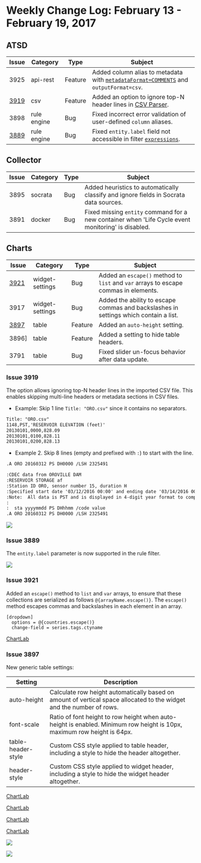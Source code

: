 # Weekly Change Log: February 13 - February 19, 2017

## ATSD

| Issue| Category        | Type    | Subject                                                                              |
|------|-----------------|---------|--------------------------------------------------------------------------------------|
| 3925 | api-rest        | Feature     | Added column alias to metadata with [`metadataFormat=COMMENTS`](../../sql/api.md#parameters) and `outputFormat=csv`.|
| [3919](#issue-3919) | csv        | Feature | Added an option to ignore top-N header lines in [CSV Parser](../../parsers/csv/README.md).|
| 3898 | rule engine     | Bug     | Fixed incorrect error validation of user-defined `column` aliases.|
| [3889](#issue-3889) | rule engine     | Bug     | Fixed `entity.label` field not accessible in filter [`expressions`](../../rule-engine/filters.md).                                                                 |

## Collector

| Issue| Category        | Type    | Subject                                                                              |
|------|-----------------|---------|--------------------------------------------------------------------------------------|
| 3895 | socrata         | Bug     | Added heuristics to automatically classify and ignore fields in Socrata data sources. |
| 3891 | docker          | Bug     | Fixed missing `entity` command for a new container when 'Life Cycle event monitoring' is disabled.|

## Charts

| Issue| Category        | Type    | Subject                                                                              |
|------|-----------------|---------|--------------------------------------------------------------------------------------|
| [3921](#issue-3921) | widget-settings | Bug     | Added an `escape()` method to `list` and `var` arrays to escape commas in elements.|
| 3917 | widget-settings | Bug     | Added the ability to escape commas and backslashes in settings which contain a list.|
| [3897](#issue-3897) | table      | Feature | Added an `auto-height` setting.|
| 3896]| table      | Feature | Added a setting to hide table headers.|
| 3791| table      | Bug     | Fixed slider un-focus behavior after data update.|

### Issue 3919

The option allows ignoring top-N header lines in the imported CSV file. This enables skipping multi-line headers or metadata sections in CSV files.

* Example: Skip 1 line `Title: "ORO.csv"` since it contains no separators.

```txt
Title: "ORO.csv"
1148,PST,'RESERVOIR ELEVATION (feet)'
20130101,0000,828.09
20130101,0100,828.11
20130101,0200,828.13
```

* Example 2. Skip 8 lines (empty and prefixed with `:`) to start with the line.

```txt
.A ORO 20160312 PS DH0000 /LSH 2325491
```

```txt
:CDEC data from OROVILLE DAM
:RESERVOIR STORAGE af
:Station ID ORO, sensor number 15, duration H
:Specified start date '03/12/2016 00:00' and ending date '03/14/2016 00:00'
:Note:  All data is PST and is displayed in 4-digit year format to comply with Y2K requirements.
:
:  sta yyyymmdd PS DHhhmm /code value
.A ORO 20160312 PS DH0000 /LSH 2325491
```

![](./Images/Figure4.png)

### Issue 3889

The `entity.label` parameter is now supported in the rule filter.

![](./Images/Figure3.png)

### Issue 3921

Added an `escape()` method to `list` and `var` arrays, to ensure that these collections are serialized as follows  `@{arrayName.escape()}`. The `escape()` method escapes commas and backslashes in each element in an array.

```ls
[dropdown]
  options = @{countries.escape()}
  change-field = series.tags.ctyname
```

[ChartLab](https://apps.axibase.com/chartlab/ff94d98d/2/)

### Issue 3897

New generic table settings:

| Setting | Description |
|---|---|
| auto-height    | Calculate row height automatically based on amount of vertical space allocated to the widget and the number of rows.|
| font-scale    | Ratio of font height to row height when auto-height is enabled. Minimum row height is 10px, maximum row height is 64px. |
| table-header-style    | Custom CSS style applied to table header, including a style to hide the header altogether. |
| header-style    | Custom CSS style applied to widget header, including a style to hide the widget header altogether. |

[ChartLab](https://apps.axibase.com/chartlab/e02b8303/3/)

[ChartLab](https://apps.axibase.com/chartlab/e02b8303/4)

[ChartLab](https://apps.axibase.com/chartlab/e02b8303/5)

[ChartLab](https://apps.axibase.com/chartlab/e02b8303/6)

![](./Images/Figure1.png)

![](./Images/Figure2.png)